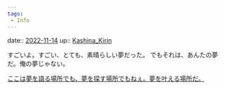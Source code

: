 ```yaml
---
tags:
 - Info
---
```


date:: [2022-11-14](Daily_Note/2022-11-14.md)
up:: [Kashina_Kirin](../Bar/Novel/Nacaria/Kashina_Kirin.md)

すごいよ。すごい、とても、素晴らしい夢だった。
でもそれは、あんたの夢だ。俺の夢じゃない。

[ここは夢を語る場所でも、夢を探す場所でもねぇ。夢を叶える場所だ。](ここは夢を語る場所でも、夢を探す場所でもねぇ。夢を叶える場所だ。.md)